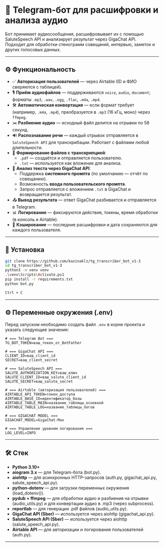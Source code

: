 # 📢 Telegram-бот для расшифровки и анализа аудио

Бот принимает аудиосообщения, расшифровывает их с помощью SaluteSpeech API и анализирует результат через GigaChat API.  
Подходит для обработки стенограмм совещаний, интервью, заметок и других голосовых данных.

---

## ⚙️ Функциональность

- ✅ **Авторизация пользователей** — через Airtable (ID и ФИО сверяются с таблицей).
- 🎙️ **Приём аудиофайлов** — поддерживаются `voice`, `audio`, `document`; форматы `.mp3`, `.wav`, `.ogg`, `.flac`, `.m4a`, `.mp4`.
- 🛠 **Автоматическая конвертация** — если формат требует (например, `.m4a`, `.mp4`), преобразуется в `.mp3` (16 кГц, моно) через `ffmpeg`.
- ✂️ **Разбиение аудио** — исходный файл делится на отрывки по 58 секунд.
- 🔊 **Распознавание речи** — каждый отрывок отправляется в `SaluteSpeech API` для транскрибации. Работает с файлами любой длительности.
- 📄 **Формирование файлов с транскрипцией**:
  - `.pdf` — создаётся и отправляется пользователю.
  - `.txt` — используется как вложение для анализа.
- 🧠 **Анализ текста через GigaChat API**:
  - Поддержка **системного промпта** (по умолчанию — отчёт по совещанию).
  - Возможность **ввода пользовательского промпта**.
  - Запрос отправляется с вложением `.txt` в GigaChat и возвращается результат.
- 📤 **Вывод результата** — ответ GigaChat разбивается и отправляется в Telegram.
- 📊 **Логирование** — фиксируются действия, токены, время обработки (в консоль и Airtable).
- 🧾 **Кэширование** — последние расшифровки и дата сохраняются для каждого пользователя.


---

## 🚀 Установка

```bash
git clone https://github.com/kazinaklz/tg_transcriber_bot_v1-3
cd tg_transcriber_bot_v1-3
python3 -m venv venv
.\venv\Scripts\Activate.ps1
pip install -r requirements.txt
python bot.py

Ctrl + C   
```
---

## ⚙️ Переменные окружения (.env)

Перед запуском необходимо создать файл `.env` в корне проекта и указать следующие значения:

```env
# === Telegram Bot ===
TG_BOT_TOKEN=ваш_токен_от_BotFather

# === GigaChat API ===
CLIENT_ID=ваш_client_id
SECRET=ваш_client_secret

# === SaluteSpeech API ===
SALUTE_AUTHORIZATION_KEY=ваш_ключ
SALUTE_CLIENT_ID=ваш_salute_client_id
SALUTE_SECRET=ваш_salute_secret

# === Airtable (авторизация пользователей) ===
AIRTABLE_API_TOKEN=токен_доступа
AIRTABLE_BASE_ID=идентификатор_базы
AIRTABLE_TABLE_MAIN=название_таблицы_основной
AIRTABLE_TABLE_LOG=название_таблицы_логов

# === GIGACHAT MODEL ===
GIGACHAT_MODEL=GigaChat-Max

# === Управление уровнем логирования ===
LOG_LEVEL=INFO

```
---

## 🛠 Стек

- **Python 3.10+**
- **aiogram 3.x** — для Telegram-бота (bot.py).
- **aiohttp** — для асинхронных HTTP-запросов (auth.py, gigachat_api.py, salute_speech_api.py).
- **python-dotenv** — для загрузки переменных окружения (load_dotenv()).
- **pydub + ffmpeg** — для обработки аудио и разбиения на отрывки (audio_utils.py) и для конвертации аудио в .mp3 (через subprocess).
- **reportlab** — для генерации .pdf файлов (audio_utils.py).
- **GigaChat API (Sber)** — используется через aiohttp (gigachat_api.py).
- **SaluteSpeech API (Sber)** — используется через aiohttp (salute_speech_api.py).
- **Airtable API** — для авторизации и логирования пользователей (auth.py).

---